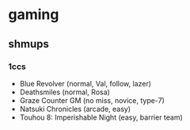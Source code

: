 # gaming

## shmups

### 1ccs
- Blue Revolver (normal, Val, follow, lazer)
- Deathsmiles (normal, Rosa)
- Graze Counter GM (no miss, novice, type-7)
- Natsuki Chronicles (arcade, easy)
- Touhou 8: Imperishable Night (easy, barrier team)
